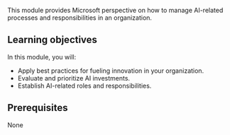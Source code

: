 This module provides Microsoft perspective on how to manage AI-related processes and responsibilities in an organization.

## Learning objectives

In this module, you will:

* Apply best practices for fueling innovation in your organization.
* Evaluate and prioritize AI investments.
* Establish AI-related roles and responsibilities.

## Prerequisites

None
